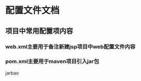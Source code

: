 # 配置文件文档
## 项目中常用配置项内容
### web.xml主要用于备注新建jsp项目中web配置文件内容
### pom.xml主要用于maven项目引入jar包
 
  jarbao
 

